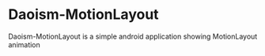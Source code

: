 # Daoism-MotionLayout

Daoism-MotionLayout is a simple android application showing MotionLayout animation
